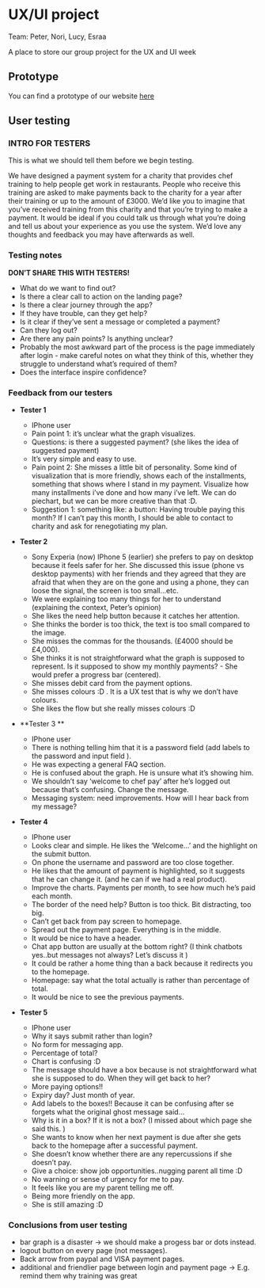 # UX/UI project

Team: Peter, Nori, Lucy, Esraa

A place to store our group project for the UX and UI week

## Prototype

You can find a prototype of our website [here](https://xd.adobe.com/view/f3419bb3-0841-4780-8c34-6531d0a85d6e/)

## User testing 

### INTRO FOR TESTERS
This is what we should tell them before we begin testing.

We have designed a payment system for a charity that provides chef training to help people get work in restaurants.
People who receive this training are asked to make payments back to the charity for a year after their training or up to the amount of £3000.
We’d like you to imagine that you’ve received training from this charity and that you’re trying to make a payment.
It would be ideal if you could talk us through what you’re doing and tell us about your experience as you use the system. 
We’d love any thoughts and feedback you may have afterwards as well. 

### Testing notes

**DON’T SHARE THIS WITH TESTERS!**

- What do we want to find out?
- Is there a clear call to action on the landing page?
- Is there a clear journey through the app?
- If they have trouble, can they get help?
- Is it clear if they’ve sent a message or completed a payment?
- Can they log out?
- Are there any pain points? Is anything unclear?
- Probably the most awkward part of the process is the page immediately after login - make careful notes on what they think of this, whether they struggle to understand what’s required of them?
- Does the interface inspire confidence?

### Feedback from our testers

- **Tester 1**

  - IPhone user
  - Pain point 1: it’s unclear what the graph visualizes. 
  - Questions: is there a suggested payment? (she likes the idea of suggested payment)
  - It’s very simple and easy to use. 
  - Pain point 2: She misses a little bit of personality. Some kind of visualization that is more friendly, shows each of the installments, something that shows where I stand in my payment. Visualize how many installments i’ve done and how many i’ve left. We can do piechart, but we can be more creative than that :D. 
  - Suggestion 1: something like: a button: Having trouble paying this month? If  I can’t pay this month, I should be able to contact to charity and ask for renegotiating my plan. 

- **Tester 2**

  - Sony Experia (now)  IPhone 5 (earlier) she prefers to pay on desktop because it feels safer for her.  She discussed this issue (phone vs desktop payments) with her friends and they agreed  that they are afraid that when they are on the gone and using a phone, they can loose the signal, the screen is too small...etc. 
  - We were explaining too many things for her to understand (explaining the context, Peter’s opinion)
  - She likes the need help button because it catches her attention.
  - She thinks the border is too thick, the text is too small compared to the image.
  - She misses the commas for the thousands. (£4000 should be £4,000).
  - She thinks it is not straightforward what the graph is supposed to represent. Is it supposed to show my monthly payments? - She would prefer a progress bar (centered).
  - She misses debit card from the payment options. 
  - She misses colours :D . It is a UX test that is why we don’t have colours.
  - She likes the flow but she really misses colours :D 

- **Tester 3 **

  - IPhone user
  - There is nothing telling him that it is a password field (add labels to the password and input field ). 
  - He was expecting a general FAQ section.
  - He is confused about the graph. He is unsure what it’s showing him. 
  - We shouldn’t say ‘welcome to chef pay’ after he’s logged out because that’s confusing. Change the message.
  - Messaging system: need improvements. How will I hear back from my message?

- **Tester 4**

  - IPhone user
  - Looks clear and simple. He likes the ‘Welcome…’ and the highlight on the submit button.
  - On phone the username and password are too close together.
  - He likes that the amount of payment is highlighted, so it suggests that he can change it. (and he can if we had a real product).
  - Improve the charts. Payments per month, to see how much he’s paid each month.
  - The border of the need help? Button is too thick. Bit distracting, too big.
  - Can’t get back from pay screen to homepage.
  - Spread out the payment page. Everything is in the middle.
  - It would be nice to have a header.
  - Chat app button are usually at the bottom right? (I think chatbots yes..but messages not always? Let’s discuss it )
  - It could be rather a home thing than a back because it redirects you to the homepage.
  - Homepage: say what the total actually is rather than percentage of total.
  - It would be nice to see the previous payments. 

- **Tester 5** 

  - IPhone user
  - Why it says submit rather than login?
  - No form for messaging app.
  - Percentage of total? 
  - Chart is confusing :D
  - The message should have a box because is not straightforward what she is supposed to do. When they will get back to her?
  - More paying options!!
  - Expiry day?  Just month of year.
  - Add labels to the boxes!! Because it can be confusing after se forgets what the original ghost message said…
  - Why is it in a box? If it is not a box? (I missed about which page she said this. )
  - She wants to know when her next payment is due after she gets back to the homepage after a successful payment.
  - She doesn’t know whether there are any repercussions if she doesn’t pay.
  - Give a choice: show job opportunities..nugging parent all time :D 
  - No warning or sense of urgency for me to pay.
  - It feels like you are my parent telling me off.
  - Being more friendly on the app.
  - She is still amazing :D 


### Conclusions from user testing

- bar graph is a disaster -> we should make a progess bar or dots instead.
- logout button on every page (not messages).
- Back arrow from paypal and VISA payment pages.
- additional and friendlier page between login and payment page -> E.g. remind them why training was great
